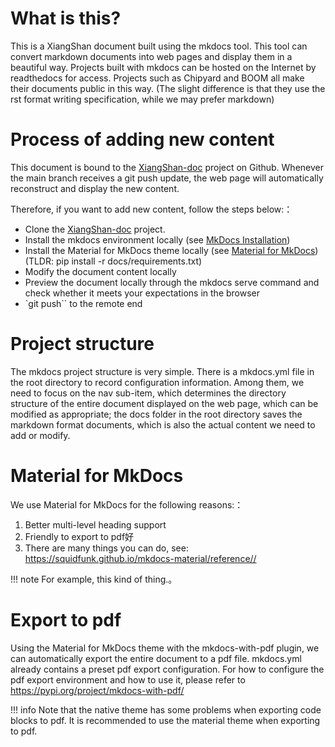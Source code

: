 # What is this?

This is a XiangShan document built using the mkdocs tool. This tool can convert markdown documents into web pages and display them in a beautiful way. Projects built with mkdocs can be hosted on the Internet by readthedocs for access. Projects such as Chipyard and BOOM all make their documents public in this way. (The slight difference is that they use the rst format writing specification, while we may prefer markdown)

# Process of adding new content

This document is bound to the [XiangShan-doc](https://github.com/OpenXiangShan/XiangShan-doc) project on Github. Whenever the main branch receives a git push update, the web page will automatically reconstruct and display the new content.

Therefore, if you want to add new content, follow the steps below:：

- Clone the [XiangShan-doc](https://github.com/OpenXiangShan/XiangShan-doc) project.
- Install the mkdocs environment locally (see [MkDocs Installation](https://www.mkdocs.org/user-guide/installation/))
- Install the Material for MkDocs theme locally (see [Material for MkDocs](https://squidfunk.github.io/mkdocs-material/getting-started/)) (TLDR: pip install -r docs/requirements.txt)
- Modify the document content locally
- Preview the document locally through the mkdocs serve command and check whether it meets your expectations in the browser
- `git push`` to the remote end

# Project structure

The mkdocs project structure is very simple. There is a mkdocs.yml file in the root directory to record configuration information. Among them, we need to focus on the nav sub-item, which determines the directory structure of the entire document displayed on the web page, which can be modified as appropriate; the docs folder in the root directory saves the markdown format documents, which is also the actual content we need to add or modify.

# Material for MkDocs

We use Material for MkDocs for the following reasons:：

1. Better multi-level heading support
1. Friendly to export to pdf好
1. There are many things you can do, see: https://squidfunk.github.io/mkdocs-material/reference//

!!! note
    For example, this kind of thing.。

# Export to pdf

Using the Material for MkDocs theme with the mkdocs-with-pdf plugin, we can automatically export the entire document to a pdf file. mkdocs.yml already contains a preset pdf export configuration. For how to configure the pdf export environment and how to use it, please refer to https://pypi.org/project/mkdocs-with-pdf/

!!! info
    Note that the native theme has some problems when exporting code blocks to pdf. It is recommended to use the material theme when exporting to pdf.
